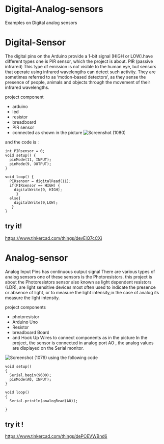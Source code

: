 # Digital-Analog-sensors
Examples on Digital analog sensors

# Digital-Sensor

The digital pins on the Arduino provide a 1-bit signal (HIGH or LOW).have different types one is PIR sensor, which the project is  about.
PIR (passive infrared)  This type of emission is not visible to the human eye, but sensors that operate using infrared wavelengths can detect such activity. They are sometimes referred to as ‘motion-based detectors’, as they sense the presence of people, animals and objects through the movement of their infrared wavelengths.

project component
* arduino
* led 
* resistor 
* breadboard
* PIR sensor
* connected as shown in the picture
![Screenshot (1080)](https://user-images.githubusercontent.com/108452991/181682332-1adfadd3-3c89-4f58-9095-981942bc94fb.png)

and the code is :
```
int PIRsensor = 0;
void setup() {
  pinMode(11, INPUT);
  pinMode(9, OUTPUT);
}

void loop() {
  PIRsensor = digitalRead(11);
  if(PIRsensor == HIGH) {
    digitalWrite(9, HIGH);
     }
  else{
    digitalWrite(9,LOW);
   }
}
```
## try it!
https://www.tinkercad.com/things/devEIQ7cCXj


# Analog-sensor
Analog Input Pins has continuous output signal There are various types of analog sensors one of these sensors is the  Photoresistors. this project is about the  Photoresistors sensor also known as light dependent resistors (LDR), are light sensitive devices most often used to indicate the presence or absence of light, or to measure the light intensity,in the case of analog its measure the light intensity.

project components
* photoresistor
* Arduino Uno
* Resistor
* breadboard‬‬ Board
* and Hook Up Wires to connect components as in the picture
In the project, the sensor is connected in analog  port  AO , the analog values are displayed on the Serial monitor.

![Screenshot (1079)](https://user-images.githubusercontent.com/108452991/181673667-fb08863a-b658-48ae-a023-ae4c894df510.png)
using the following code
```
void setup()
{
  Serial.begin(9600);
  pinMode(A0, INPUT);
}

void loop()
{
  Serial.println(analogRead(A0));
  
}
```

## try it !
https://www.tinkercad.com/things/dePOEVWBnd6







